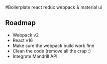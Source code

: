 #Boilerplate react redux webpack & material ui


## Roadmap

* Webpack v2
* React v16
* Make sure the webpack build work fine
* Clean the code (remove all the crap :)
* Integrate Mandrill API

